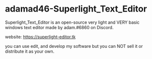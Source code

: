 # adamad46-Superlight_Text_Editor
Superlight_Text_Editor is an open-source very light and VERY basic windows text editor made by adam.#6860 on Discord. 


website: https://superlight-editor.tk

you can use edit, and develop my software but you can NOT sell it or distribute it as your own. 
